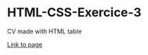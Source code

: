 # HTML-CSS-Exercice-3

CV made with HTML table

[Link to page](https://superchillb.github.io/becode-learning/HTML5:CSS3/HTML-CSS-Exercice-3/)
